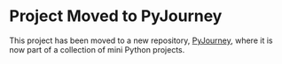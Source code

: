# Project Moved to PyJourney
This project has been moved to a new repository, [PyJourney](https://github.com/dartanhansv/PyJourney), where it is now part of a collection of mini Python projects.